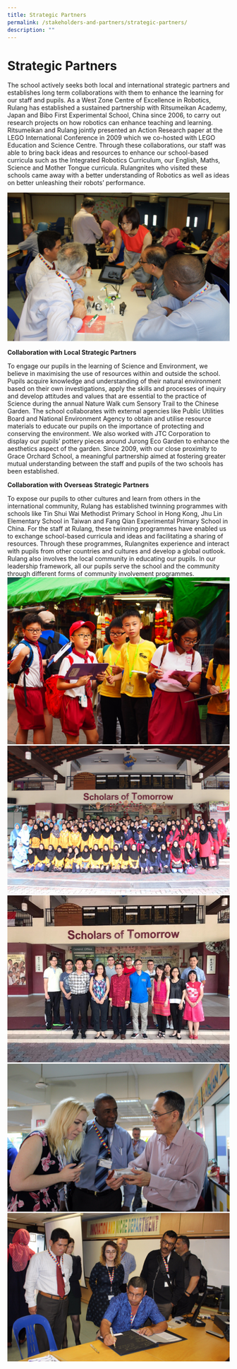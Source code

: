 ```yaml
---
title: Strategic Partners
permalink: /stakeholders-and-partners/strategic-partners/
description: ""
---
```


# Strategic Partners

The school actively seeks both local and international strategic partners and establishes long term collaborations with them to enhance the learning for our staff and pupils. As a West Zone Centre of Excellence in Robotics, Rulang has established a sustained partnership with Ritsumeikan Academy, Japan and Bibo First Experimental School, China since 2006, to carry out research projects on how robotics can enhance teaching and learning. Ritsumeikan and Rulang jointly presented an Action Research paper at the LEGO International Conference in 2009 which we co-hosted with LEGO Education and Science Centre. Through these collaborations, our staff was able to bring back ideas and resources to enhance our school-based curricula such as the Integrated Robotics Curriculum, our English, Maths, Science and Mother Tongue curricula. Rulangnites who visited these schools came away with a better understanding of Robotics as well as ideas on better unleashing their robots’ performance.

![](/images/03%20Strategic%20Partners1.jpg)

**Collaboration with Local Strategic Partners**

To engage our pupils in the learning of Science and Environment, we believe in maximising the use of resources within and outside the school. Pupils acquire knowledge and understanding of their natural environment based on their own investigations, apply the skills and processes of inquiry and develop attitudes and values that are essential to the practice of Science during the annual Nature Walk cum Sensory Trail to the Chinese Garden. The school collaborates with external agencies like Public Utilities Board and National Environment Agency to obtain and utilise resource materials to educate our pupils on the importance of protecting and conserving the environment. We also worked with JTC Corporation to display our pupils’ pottery pieces around Jurong Eco Garden to enhance the aesthetics aspect of the garden. Since 2009, with our close proximity to Grace Orchard School, a meaningful partnership aimed at fostering greater mutual understanding between the staff and pupils of the two schools has been established.

**Collaboration with Overseas Strategic Partners**

To expose our pupils to other cultures and learn from others in the international community, Rulang has established twinning programmes with schools like Tin Shui Wai Methodist Primary School in Hong Kong, Jhu Lin Elementary School in Taiwan and Fang Qian Experimental Primary School in China. For the staff at Rulang, these twinning programmes have enabled us to exchange school-based curricula and ideas and facilitating a sharing of resources. Through these programmes, Rulangnites experience and interact with pupils from other countries and cultures and develop a global outlook. Rulang also involves the local community in educating our pupils. In our leadership framework, all our pupils serve the school and the community through different forms of community involvement programmes.
![](/images/03%20Strategic%20Partners2.jpg)
![](/images/03%20Strategic%20Partners3.jpg)
![](/images/03%20Strategic%20Partners5.jpg)
![](/images/03%20Strategic%20Partners6.jpg)
![](/images/03%20Strategic%20Partners7.jpg)
